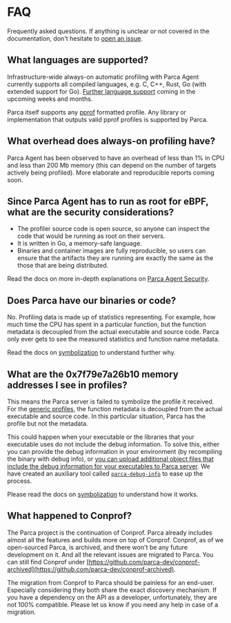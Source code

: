 # FAQ

Frequently asked questions. If anything is unclear or not covered in the documentation, don't hesitate to [open an issue](https://github.com/parca-dev/parca/issues/new).

## What languages are supported?

Infrastructure-wide always-on automatic profiling with Parca Agent currently supports all compiled languages, e.g. C, C++, Rust, Go (with extended support for Go). [Further language support](https://github.com/parca-dev/parca-agent/issues?q=is%3Aissue+is%3Aopen+label%3Afeature%2Flanguage-support) coming in the upcoming weeks and months.

Parca itself supports any [pprof](https://github.com/google/pprof) formatted profile. Any library or implementation that outputs valid pprof profiles is supported by Parca.

## What overhead does always-on profiling have?

Parca Agent has been observed to have an overhead of less than 1% in CPU and less than 200 Mb memory (this can depend on the number of targets actively being profiled). More elaborate and reproducible reports coming soon.

## Since Parca Agent has to run as root for eBPF, what are the security considerations?

* The profiler source code is open source, so anyone can inspect the code that would be running as root on their servers.
* It is written in Go, a memory-safe language.
* Binaries and container images are fully reproducible, so users can ensure that the artifacts they are running are exactly the same as the those that are being distributed.

Read the docs on more in-depth explanations on [Parca Agent Security](./parca-agent-security).

## Does Parca have our binaries or code?

No. Profiling data is made up of statistics representing. For example, how much time the CPU has spent in a particular function, but the function metadata is decoupled from the actual executable and source code. Parca only ever gets to see the measured statistics and function name metadata.

Read the docs on [symbolization](https://www.parca.dev/docs/symbolization) to understand further why.

## What are the 0x7f79e7a26b10 memory addresses I see in profiles?

This means the Parca server is failed to symbolize the profile it received. For the [generic profiles](/docs/symbolization#type-of-profiles), the function metadata is decoupled from the actual executable and source code. In this particular situation, Parca has the profile but not the metadata.

This could happen when your executable or the libraries that your executable uses do not include the debug information.
To solve this, either you can provide the debug information in your environment (by recompiling the binary with debug info), or [you can upload additional object files that include the debug information for your executables to Parca server](https://buf.build/parca-dev/parca/docs/main/parca.debuginfo.v1alpha1). We have created an auxiliary tool called [`parca-debug-info`](/docs/parca-agent-debuginfo-cli) to ease up the process.

Please read the docs on [symbolization](https://www.parca.dev/docs/symbolization) to understand how it works.

## What happened to Conprof?

The Parca project is the continuation of Conprof. Parca already includes almost all the features and builds more on top of Conprof.
Conprof, as of we open-sourced Parca, is archived, and there won't be any future development on it. And all the relevant issues are migrated to Parca.
You can still find Conprof under [https://github.com/parca-dev/conprof-archived](https://github.com/parca-dev/conprof-archived).

The migration from Conprof to Parca should be painless for an end-user. Especially considering they both share the exact discovery mechanism.
If you have a dependency on the API as a developer, unfortunately, they are not 100% compatible.
Please let us know if you need any help in case of a migration.
